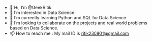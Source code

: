 - 👋 Hi, I’m @GeekRitik
- 👀 I’m interested in Data Science.
- 🌱 I’m currently learning Python and SQL for Data Science.
- 💞️ I’m looking to collaborate on the projects and real world problems based on Data Science.
- 📫 How to reach me : My mail ID is ritik230801@gmail.com

<!---
GeekRitik/GeekRitik is a ✨ special ✨ repository because its `README.md` (this file) appears on your GitHub profile.
You can click the Preview link to take a look at your changes.
--->
